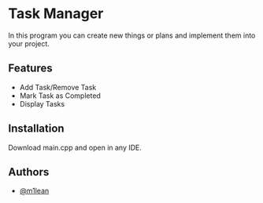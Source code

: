 
# Task Manager

In this program you can create new things or plans and implement them into your project.


## Features

- Add Task/Remove Task
- Mark Task as Completed
- Display Tasks


## Installation

Download main.cpp and open in any IDE.


    
## Authors

- [@m1lean](https://www.github.com/m1lean)

